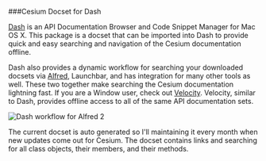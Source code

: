 ###Cesium Docset for Dash

[Dash](http://kapeli.com/dash) is an API Documentation Browser and Code Snippet Manager for Mac OS X. This package is a docset that can be imported into Dash to provide quick and easy searching and navigation of the Cesium documentation offline.

Dash also provides a dynamic workflow for searching your downloaded docsets via [Alfred](http://alfredapp.com), Launchbar, and has integration for many other tools as well. These two together make searching the Cesium documentation lightning fast. If you are a Window user, check out [Velocity](http://velocity.silverlakesoftware.com/). Velocity, similar to Dash, provides offline access to all of the same API documentation sets.

![Dash workflow for Alfred 2](http://dferg.us/media/AlfredCesium.png "Dash workflow for Alfred 2")

The current docset is auto generated so I'll maintaining it every month when new updates come out for Cesium. The docset contains links and searching for all class objects, their members, and their methods.
